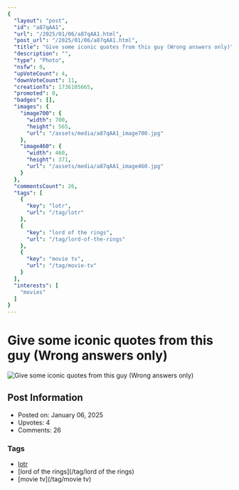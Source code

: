```yaml
---
{
  "layout": "post",
  "id": "a87qAA1",
  "url": "/2025/01/06/a87qAA1.html",
  "post_url": "/2025/01/06/a87qAA1.html",
  "title": "Give some iconic quotes from this guy (Wrong answers only)",
  "description": "",
  "type": "Photo",
  "nsfw": 0,
  "upVoteCount": 4,
  "downVoteCount": 11,
  "creationTs": 1736105665,
  "promoted": 0,
  "badges": [],
  "images": {
    "image700": {
      "width": 700,
      "height": 565,
      "url": "/assets/media/a87qAA1_image700.jpg"
    },
    "image460": {
      "width": 460,
      "height": 371,
      "url": "/assets/media/a87qAA1_image460.jpg"
    }
  },
  "commentsCount": 26,
  "tags": [
    {
      "key": "lotr",
      "url": "/tag/lotr"
    },
    {
      "key": "lord of the rings",
      "url": "/tag/lord-of-the-rings"
    },
    {
      "key": "movie tv",
      "url": "/tag/movie-tv"
    }
  ],
  "interests": [
    "movies"
  ]
}
---
```


# Give some iconic quotes from this guy (Wrong answers only)

![Give some iconic quotes from this guy (Wrong answers only)](/assets/media/a87qAA1_image700.jpg)

## Post Information

- Posted on: January 06, 2025
- Upvotes: 4
- Comments: 26

### Tags

- [lotr](/tag/lotr)
- [lord of the rings](/tag/lord of the rings)
- [movie tv](/tag/movie tv)
